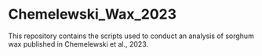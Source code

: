 # Chemelewski_Wax_2023
This repository contains the scripts used to conduct an analysis of sorghum wax published in Chemelewski et al., 2023.
